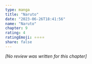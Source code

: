 ```yaml
---
type: manga
title: "Naruto"
date: "2023-06-26T18:41:56"
name: "Naruto"
chapter: 9
rating: 4
ratingEmoji: ⭐️⭐️⭐️⭐️
share: false
---
```


*[No review was written for this chapter]*
